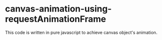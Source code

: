 # canvas-animation-using-requestAnimationFrame
This code is written in pure javascript to achieve canvas object's animation.
